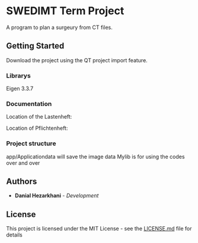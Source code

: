 # SWEDIMT Term Project

A program to plan a surgeury from CT files.

## Getting Started

Download the project using the QT project import feature.

### Librarys

Eigen 3.3.7

### Documentation

Location of the Lastenheft:

Location of Pflichtenheft:

### Project structure

app/Applicationdata will save the image data
Mylib is for using the codes over and over

## Authors

* **Danial Hezarkhani** - *Development*

## License

This project is licensed under the MIT License - see the [LICENSE.md](LICENSE.md) file for details
